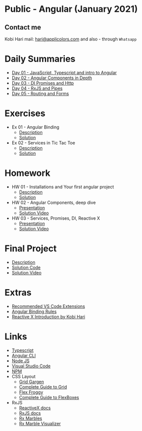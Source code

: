 # Public - Angular (January 2021)
## Contact me
Kobi Hari
mail: hari@applicolors.com
and also - through `Whatsapp`

# Daily Summaries
* [Day 01 - JavaScript, Typescript and intro to Angular](https://github.com/kobi2294/Course-0121-Public-Angular/wiki/Day-01-JS-TS-and-Intro-to-Angular)
* [Day 02 - Angular Components in Depth](https://github.com/kobi2294/Course-0121-Public-Angular/wiki/Day-02-Angular-Components)
* [Day 03 - DI Promises and Http](https://github.com/kobi2294/Course-0121-Public-Angular/wiki/Day-03-DI-Promises-and-Http)
* [Day 04 - RxJS and Pipes](https://github.com/kobi2294/Course-0121-Public-Angular/wiki/Day-04-RxJS-and-Pipes)
* [Day 05 - Routing and Forms](https://github.com/kobi2294/Course-0121-Public-Angular/wiki/Day-05-Routing-and-Forms)

# Exercises
* Ex 01 - Angular Binding
    - [Description](https://github.com/kobi2294/Course-0121-Public-Angular/wiki/Exercise-1---Practice-Angular-Binding)
    - [Solution](https://github.com/kobi2294/Course-0121-Public-Angular/tree/main/Day%2002/ex1-solution)
* Ex 02 - Services in Tic Tac Toe
    - [Description](https://github.com/kobi2294/Course-0121-Public-Angular/wiki/Ex2-Tic-Tac-Toe-using-Services)
    - [Solution](https://github.com/kobi2294/Course-0121-Public-Angular/tree/main/Day%2003/ex2-solution)

# Homework
* HW 01 - Installations and Your first angular project
    - [Description](https://github.com/kobi2294/Course-0121-Public-Angular/wiki/Homework-01---Installation-and-creation-of-a-new-app)
    - [Solution](https://github.com/kobi2294/Course-0121-Public-Angular/tree/main/Day%2001/hello-angular)
* HW 02 - Angular Components, deep dive
    - [Presentation](https://www.dropbox.com/s/rkhx8ge3lj5um6t/Description.pptx?dl=0)
    - [Solution Video](https://www.dropbox.com/s/8ybqibl7geul9bm/Solution.mp4?dl=0)
* HW 03 - Services, Promises, DI, Reactive X
    - [Presentation](https://www.dropbox.com/s/n9pawcvycxv03sx/Description.pptx?dl=0)
    - [Solution Video](https://www.dropbox.com/s/eba2hohp9z7fzkh/Solution.mp4?dl=0)

# Final Project
* [Description](https://github.com/kobi2294/AngularSamples/blob/master/src/todo-app/README.md)
* [Solution Code](https://github.com/kobi2294/AngularSamples/tree/master/src/todo-app)
* [Solution Video](https://bit.ly/3j5caWl)

# Extras
* [Recommended VS Code Extensions](https://github.com/kobi2294/Course-0121-Public-Angular/wiki/Recommended-VSCode-Extensions)
* [Angular Binding Rules](https://github.com/kobi2294/Course-0121-Public-Angular/wiki/Angular-Binding-Rules)
* [Reactive X Introduction by Kobi Hari](https://www.dropbox.com/s/05vsshf61oh5p1y/Reactive%20X.mp4?dl=0)

# Links
* [Typescript](https://www.typescriptlang.org/)
* [Angular CLI](https://cli.angular.io/)
* [Node JS](https://nodejs.org/en/)
* [Visual Studio Code](https://code.visualstudio.com/)
* [NPM](https://www.npmjs.com/)
* CSS Layout
    - [Grid Gargen](https://cssgridgarden.com/)
    - [Complete Guide to Grid](https://css-tricks.com/snippets/css/complete-guide-grid/)
    - [Flex Froggy](https://flexboxfroggy.com/)
    - [Complete Guide to FlexBoxes](https://css-tricks.com/snippets/css/a-guide-to-flexbox/)
* RxJS
    - [ReactiveX docs](http://reactivex.io/)
    - [RxJS docs](https://rxjs-dev.firebaseapp.com/)
    - [Rx Marbles](https://rxmarbles.com/)
    - [Rx Marble Visualizer](https://rxviz.com/)
